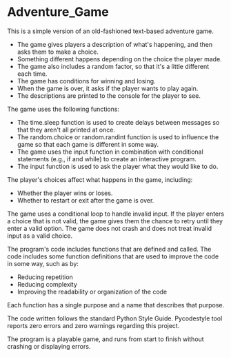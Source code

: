 # Adventure_Game

This is a simple version of an old-fashioned text-based adventure game. 


- The game gives players a description of what's happening, and then asks them to make a choice.
- Something different happens depending on the choice the player made.
- The game also includes a random factor, so that it's a little different each time.
- The game has conditions for winning and losing.
- When the game is over, it asks if the player wants to play again.
- The descriptions are printed to the console for the player to see.

The game uses the following functions:

- The time.sleep function is used to create delays between messages so that they aren't all printed at once.
- The random.choice or random.randint function is used to influence the game so that each game is different in some way.
- The game uses the input function in combination with conditional statements (e.g., if and while) to create an interactive program.
- The input function is used to ask the player what they would like to do.

The player's choices affect what happens in the game, including:

- Whether the player wins or loses.
- Whether to restart or exit after the game is over.

The game uses a conditional loop to handle invalid input. If the player enters a choice that is not valid, the game gives them the chance to retry until they enter a valid option. The game does not crash and does not treat invalid input as a valid choice.

The program's code includes functions that are defined and called. The code includes some function definitions that are used to improve the code in some way, such as by:
- Reducing repetition
- Reducing complexity
- Improving the readability or organization of the code

Each function has a single purpose and a name that describes that purpose.

The code written follows the standard Python Style Guide. Pycodestyle tool reports zero errors and zero warnings regarding this project.

The program is a playable game, and runs from start to finish without crashing or displaying errors.

